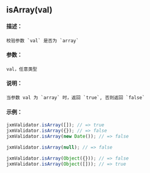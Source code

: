 
## isArray(val)

#### 描述：

    校验参数 `val` 是否为 `array`

#### 参数：

    val，任意类型

#### 说明：

    当参数 val 为 `array` 时，返回 `true`, 否则返回 `false`

#### 示例：

```javascript
jxmValidator.isArray([]); // => true
jxmValidator.isArray({}); // => false
jxmValidator.isArray(new Date()); // => false

jxmValidator.isArray(null); // => false

jxmValidator.isArray(Object({})); // => false
jxmValidator.isArray(Object([])); // => true
```
